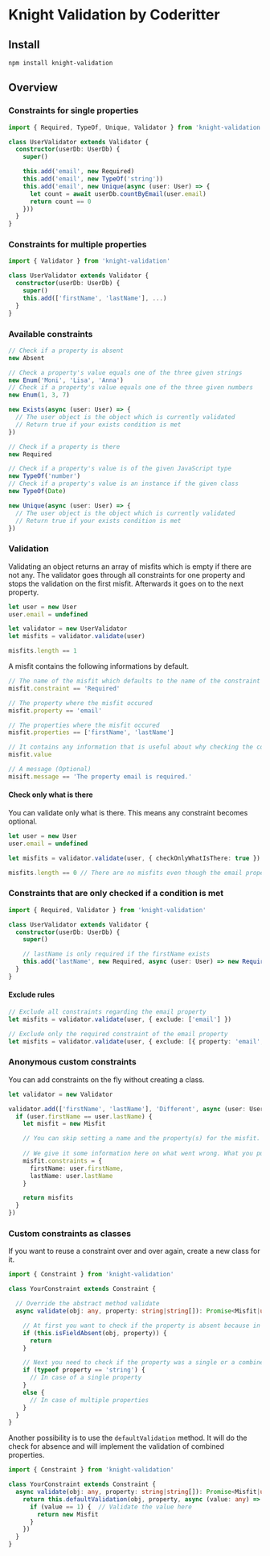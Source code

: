# Knight Validation by Coderitter

## Install

`npm install knight-validation`

## Overview

### Constraints for single properties

```typescript
import { Required, TypeOf, Unique, Validator } from 'knight-validation'

class UserValidator extends Validator {
  constructor(userDb: UserDb) {
    super()

    this.add('email', new Required)
    this.add('email', new TypeOf('string'))
    this.add('email', new Unique(async (user: User) => {
      let count = await userDb.countByEmail(user.email)
      return count == 0
    }))
  }
}
```

### Constraints for multiple properties

```typescript
import { Validator } from 'knight-validation'

class UserValidator extends Validator {
  constructor(userDb: UserDb) {
    super()
    this.add(['firstName', 'lastName'], ...)
  }
}
```

### Available constraints

```typescript
// Check if a property is absent
new Absent

// Check a property's value equals one of the three given strings
new Enum('Moni', 'Lisa', 'Anna')
// Check if a property's value equals one of the three given numbers
new Enum(1, 3, 7)

new Exists(async (user: User) => {
  // The user object is the object which is currently validated
  // Return true if your exists condition is met
})

// Check if a property is there
new Required

// Check if a property's value is of the given JavaScript type
new TypeOf('number')
// Check if a property's value is an instance if the given class
new TypeOf(Date)

new Unique(async (user: User) => {
  // The user object is the object which is currently validated
  // Return true if your exists condition is met
})
```

### Validation

Validating an object returns an array of misfits which is empty if there are not any. The validator goes through all constraints for one property and stops the validation on the first misfit. Afterwards it goes on to the next property.

```typescript
let user = new User
user.email = undefined

let validator = new UserValidator
let misfits = validator.validate(user)

misfits.length == 1
```

A misfit contains the following informations by default.

```typescript
// The name of the misfit which defaults to the name of the constraint which was not met
misfit.constraint == 'Required'

// The property where the misfit occured
misfit.property == 'email'

// The properties where the misfit occured
misfit.properties == ['firstName', 'lastName']

// It contains any information that is useful about why checking the constraint resulted in a misfit (Optional)
misfit.value

// A message (Optional)
misift.message == 'The property email is required.'
```

#### Check only what is there

You can validate only what is there. This means any constraint becomes optional.

```typescript
let user = new User
user.email = undefined

let misfits = validator.validate(user, { checkOnlyWhatIsThere: true })

misfits.length == 0 // There are no misfits even though the email property is required
```

### Constraints that are only checked if a condition is met

```typescript
import { Required, Validator } from 'knight-validation'

class UserValidator extends Validator {
  constructor(userDb: UserDb) {
    super()

    // lastName is only required if the firstName exists
    this.add('lastName', new Required, async (user: User) => new Required().validateValue(user.firstName))
  }
}
```

#### Exclude rules

```typescript
// Exclude all constraints regarding the email property
let misfits = validator.validate(user, { exclude: ['email'] })

// Exclude only the required constraint of the email property
let misfits = validator.validate(user, { exclude: [{ property: 'email', constraint: 'Required' }] })
```

### Anonymous custom constraints

You can add constraints on the fly without creating a class.

```typescript
let validator = new Validator

validator.add(['firstName', 'lastName'], 'Different', async (user: User) => {
  if (user.firstName == user.lastName) {
    let misfit = new Misfit

    // You can skip setting a name and the property(s) for the misfit. These will be set automatically.
    
    // We give it some information here on what went wrong. What you put in here depends on your needs.
    misfit.constraints = {
      firstName: user.firstName,
      lastName: user.lastName
    }

    return misfits
  }
})
```

### Custom constraints as classes

If you want to reuse a constraint over and over again, create a new class for it.

```typescript
import { Constraint } from 'knight-validation'

class YourConstraint extends Constraint {

  // Override the abstract method validate
  async validate(obj: any, property: string|string[]): Promise<Misfit|undefined> {

    // At first you want to check if the property is absent because in case of absense you do not want to validate because a property may be optional.
    if (this.isFieldAbsent(obj, property)) {
      return
    }

    // Next you need to check if the property was a single or a combined one. Maybe you just implement on of the two possibilities.
    if (typeof property == 'string') {
      // In case of a single property
    }
    else {
      // In case of multiple properties
    }
  }
}
```

Another possibility is to use the `defaultValidation` method. It will do the check for absence and will implement the validation of combined properties.

```typescript
import { Constraint } from 'knight-validation'

class YourConstraint extends Constraint {
  async validate(obj: any, property: string|string[]): Promise<Misfit|undefined> {
    return this.defaultValidation(obj, property, async (value: any) => {
      if (value == 1) {  // Validate the value here
        return new Misfit
      }
    })
  }
}
```
